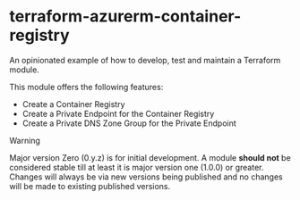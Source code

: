 # terraform-azurerm-container-registry

An opinionated example of how to develop, test and maintain a Terraform module.

This module offers the following features:

- Create a Container Registry
- Create a Private Endpoint for the Container Registry
- Create a Private DNS Zone Group for the Private Endpoint

> [!WARNING]
> Major version Zero (0.y.z) is for initial development. A module **should not** be considered stable till at least it is major version one (1.0.0) or greater. Changes will always be via new versions being published and no changes will be made to existing published versions.
